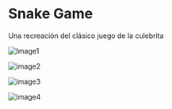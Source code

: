 # Snake Game
Una recreación del clásico juego de la culebrita

![Image1](https://github.com/MixDark/SnakeGame/assets/151795541/e9a477a6-479b-4c61-86f1-280af29d5c6b)

![image2](https://github.com/MixDark/SnakeGame/assets/151795541/b712de93-4a92-4e1e-a0b8-03d02cbb2314)

![image3](https://github.com/MixDark/SnakeGame/assets/151795541/42c94807-0f4a-432c-8ac3-eee4c839db27)

![image4](https://github.com/MixDark/SnakeGame/assets/151795541/7f21beb4-eb01-4655-9645-e2ff9774fe19)
